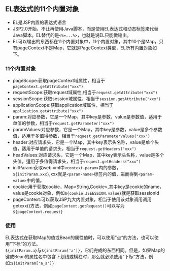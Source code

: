 ## EL表达式的11个内置对象
- EL是JSP内置的表达式语言
- JSP2.0开始，不让再使用Java脚本，而是使用EL表达式和动态标签来代替Java脚本。EL替代的是`<%=...%>`，也就是说EL只能做输出。
- EL可以输出的东西都在11个内置对象中，11个内置对象，其中10个是Map，只有pageContext不是Map，它就是PageContext类型，EL所有内置对象如下。
### 11个内置对象
- pageScope:获取pageContext域属性，相当于`pageContext.getAttribute("xxx")`
- requestScope:获取request域属性,相当于`request.getAttribute("xxx")`
- sessionScope:获取session域属性，相当于`session.getAttribute("xxx")`
- applicationScope:获取application域属性，相当于`application.getAttribute("xxx")`
- param:对应参数，它是一个Map，其中key是参数，value是参数值，适用于单值的参数，相当于`request.getParameter("xxx")`
- paramValues:对应参数，它是一个Map，其中key是参数，value是多个参数值，适用于多值得参数，相当于`request.getParameterValues("xxx")`
- header:对应请求头，它是一个Map，其中key表示头名称，value是单个头值，适用于单值的请求头，相当于`request.getHeaders("xxx")`
- headValues:对应请求头，它是一个Map，其中key表示头名称，value是多个头值，适用于多值得请求头，相当于`request.getHeaders("xxx")`
- initParam:获取web.xml中`<context-param>`内的参数，`${initParam.xxx}`,xxx就是`<param-name>`标签内的值，进而得到`<param-value>`中的值。
- cookie:用于获取cookie，Map<String,Cookie>,其中key是cookie的name，value是cookie对象，例如`${cookie.JSEESSION.value}`就是获取sessionId
- pageContext:可以获取JSP九大内置对象，相当于使用该对象调用调用getxxx()方法，例如`pageContext.getRequest()`可以写为`${pageContext.request}`
### 使用
EL表达式在获取Map的值或Bean的属性值时，可以使用”点“的方法，也可以使用”下标“的方法。  
`${initParam.a}`与`${initParam['a']}`，它们完成的东西相同。但是，如果Map的键或Bean的属性名中包含下划线或横杠时，那么就必须使用“下标”方法，例如:`${initParam['a_a']}`